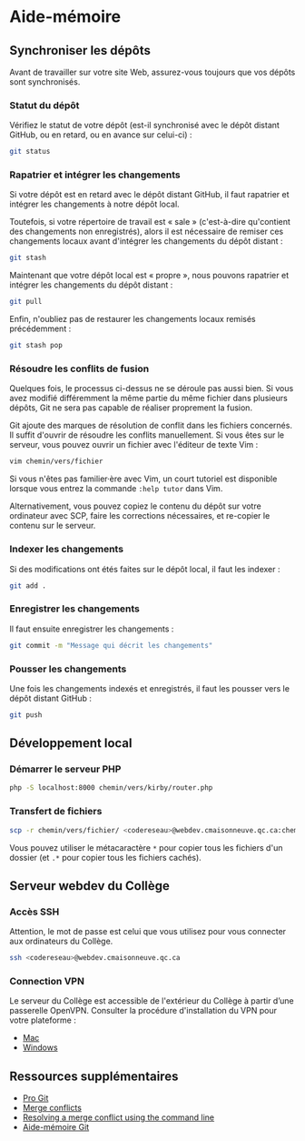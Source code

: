 # Aide-mémoire

## Synchroniser les dépôts

Avant de travailler sur votre site Web, assurez-vous toujours que vos dépôts sont synchronisés.

### Statut du dépôt

Vérifiez le statut de votre dépôt (est-il synchronisé avec le dépôt distant GitHub, ou en retard, ou en avance sur celui-ci) :

```sh
git status
```

### Rapatrier et intégrer les changements

Si votre dépôt est en retard avec le dépôt distant GitHub, il faut rapatrier et intégrer les changements à notre dépôt local.

Toutefois, si votre répertoire de travail est « sale » (c'est-à-dire qu'contient des changements non enregistrés), alors il est nécessaire de remiser ces changements locaux avant d'intégrer les changements du dépôt distant :

```sh
git stash
```

Maintenant que votre dépôt local est « propre », nous pouvons rapatrier et intégrer les changements du dépôt distant :

```sh
git pull
```

Enfin, n'oubliez pas de restaurer les changements locaux remisés précédemment :

```sh
git stash pop
```

### Résoudre les conflits de fusion

Quelques fois, le processus ci-dessus ne se déroule pas aussi bien. Si vous avez modifié différemment la même partie du même fichier dans plusieurs dépôts, Git ne sera pas capable de réaliser proprement la fusion.

Git ajoute des marques de résolution de conflit dans les fichiers concernés. Il suffit d'ouvrir de résoudre les conflits manuellement. Si vous êtes sur le serveur, vous pouvez ouvrir un fichier avec l'éditeur de texte Vim :

```sh
vim chemin/vers/fichier
```

Si vous n'êtes pas familier·ère avec Vim, un court tutoriel est disponible lorsque vous entrez la commande `:help tutor` dans Vim.

Alternativement, vous pouvez copiez le contenu du dépôt sur votre ordinateur avec SCP, faire les corrections nécessaires, et re-copier le contenu sur le serveur.

### Indexer les changements

Si des modifications ont étés faites sur le dépôt local, il faut les indexer :

```sh
git add .
```

### Enregistrer les changements

Il faut ensuite enregistrer les changements :

```sh
git commit -m "Message qui décrit les changements"
```

### Pousser les changements

Une fois les changements indexés et enregistrés, il faut les pousser vers le dépôt distant GitHub :

```sh
git push
```

## Développement local

### Démarrer le serveur PHP

```sh
php -S localhost:8000 chemin/vers/kirby/router.php
```

### Transfert de fichiers

```sh
scp -r chemin/vers/fichier/ <codereseau>@webdev.cmaisonneuve.qc.ca:chemin/vers/destination
```

Vous pouvez utiliser le métacaractère `*` pour copier tous les fichiers d'un dossier (et `.*` pour copier tous les fichiers cachés).

## Serveur webdev du Collège

### Accès SSH

Attention, le mot de passe est celui que vous utilisez pour vous connecter aux ordinateurs du Collège.

```sh
ssh <codereseau>@webdev.cmaisonneuve.qc.ca
```

### Connection VPN

Le serveur du Collège est accessible de l'extérieur du Collège à partir d’une passerelle OpenVPN. Consulter la procédure d'installation du VPN pour votre plateforme :

-   [Mac](https://webdev.cmaisonneuve.qc.ca/pdf/webdev-vpn-mac.pdf)
-   [Windows](https://webdev.cmaisonneuve.qc.ca/pdf/webdev-vpn-windows.pdf)

## Ressources supplémentaires

-   [Pro Git](https://git-scm.com/book/fr/v2)
-   [Merge conflicts](https://docs.github.com/en/pull-requests/collaborating-with-pull-requests/addressing-merge-conflicts/about-merge-conflicts)
-   [Resolving a merge conflict using the command line](https://docs.github.com/en/pull-requests/collaborating-with-pull-requests/addressing-merge-conflicts/resolving-a-merge-conflict-using-the-command-line)
-   [Aide-mémoire Git](https://education.github.com/git-cheat-sheet-education.pdf)
